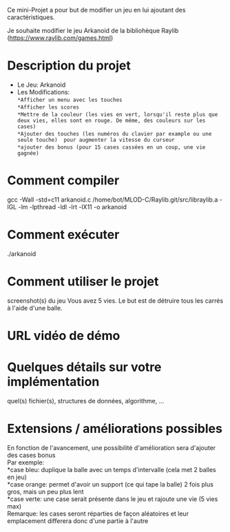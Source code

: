 Ce mini-Projet a pour but de modifier un jeu en lui ajoutant des caractéristiques.

Je souhaite modifier le jeu Arkanoid de la bibliohèque Raylib (https://www.raylib.com/games.html)

# Description du projet
- Le Jeu: Arkanoid
- Les Modifications:   
	`*Afficher un menu avec les touches`  
	`*Afficher les scores`  
	`*Mettre de la couleur (les vies en vert, lorsqu'il reste plus que deux vies, elles sont en rouge. De même, des couleurs sur les cases)`  
	`*Ajouter des touches (les numéros du clavier par example ou une seule touche)  pour augmenter la vitesse du curseur`  
	`*ajouter des bonus (pour 15 cases cassées en un coup, une vie gagnée)`   

# Comment compiler

gcc -Wall -std=c11 arkanoid.c /home/bot/MLOD-C/Raylib.git/src/libraylib.a -lGL -lm -lpthread -ldl -lrt -lX11 -o arkanoid

# Comment exécuter

./arkanoid

# Comment utiliser le projet
screenshot(s) du jeu
Vous avez 5 vies. Le but est de détruire tous les carrés à l'aide d'une balle.

# URL vidéo de démo

# Quelques détails sur votre implémentation
quel(s) fichier(s), structures de données, algorithme, ...

# Extensions / améliorations possibles

En fonction de l'avancement, une possibilité d'amélioration sera d'ajouter des cases bonus  
Par exemple:  
	*case bleu: duplique la balle avec un temps d'intervalle (cela met 2 balles en jeu)  
	*case orange: permet d'avoir un support (ce qui tape la balle) 2 fois plus gros, mais un peu plus lent  
	*case verte: une case serait présente dans le jeu et rajoute une vie (5 vies max)  
Remarque: les cases seront réparties de façon aléatoires et leur emplacement differera donc d'une partie à l'autre

